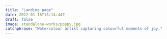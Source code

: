 ```yaml
---
title: "Landing page"
date: 2022-01-18T13:14:44Z
draft: false
image: standalone-works/poppy.jpg
catchphrase: "Watercolour artist capturing colourful moments of joy."
---
```

